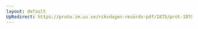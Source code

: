 ```yaml
---
layout: default
UpRedirect: https://pruto.im.uu.se/riksdagen-records-pdf/1875/prot-1875--ak--011.pdf
---
```


